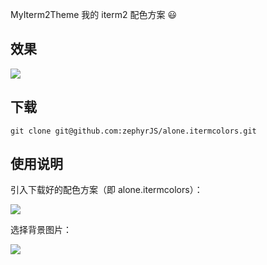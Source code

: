 MyIterm2Theme
我的 iterm2 配色方案 :smiley:

## **效果**
![](https://i.loli.net/2018/06/20/5b2a6d7d1ef24.png)

## **下载**
``
git clone git@github.com:zephyrJS/alone.itermcolors.git
``
## **使用说明**
引入下载好的配色方案（即 alone.itermcolors）：   
   
![](https://i.loli.net/2018/06/20/5b2a6faf8c7b4.png)   

选择背景图片：   

![](https://i.loli.net/2018/06/20/5b2a705ec7f28.png)
